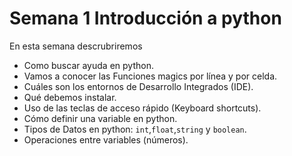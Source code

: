 # Semana 1 Introducción a python

En esta semana descrubriremos

* Como buscar ayuda en python.
* Vamos a conocer las Funciones magics por línea y por celda.
* Cuáles son los entornos de Desarrollo Integrados (IDE).
* Qué debemos instalar.
* Uso de las teclas de acceso rápido (Keyboard shortcuts).
* Cómo definir una variable en python.
* Tipos de Datos en python: `int`,`float`,`string` y `boolean`.
* Operaciones entre variables (números).